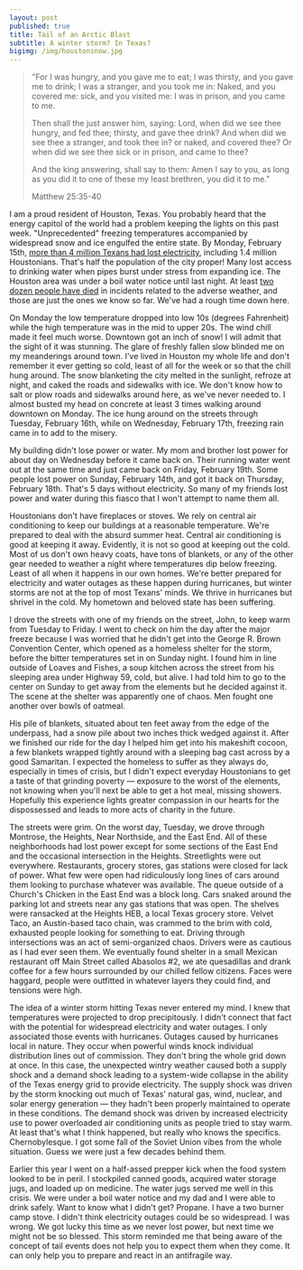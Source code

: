 ```yaml
---
layout: post
published: true
title: Tail of an Arctic Blast
subtitle: A winter storm? In Texas?
bigimg: /img/houstonsnow.jpg
---
```

>"For I was hungry, and you gave me to eat; I was thirsty, and you gave me to drink; I was a stranger, and you took me in: Naked, and you covered me: sick, and you visited me: I was in prison, and you came to me.
>
>Then shall the just answer him, saying: Lord, when did we see thee hungry, and fed thee; thirsty, and gave thee drink? And when did we see thee a stranger, and took thee in? or naked, and covered thee? Or when did we see thee sick or in prison, and came to thee?
>
>And the king answering, shall say to them: Amen I say to you, as long as you did it to one of these my least brethren, you did it to me."
>
>Matthew 25:35-40

I am a proud resident of Houston, Texas. You probably heard that the energy capitol of the world had a problem keeping the lights on this past week. "Unprecedented" freezing temperatures accompanied by widespread snow and ice engulfed the entire state. By Monday, February 15th, [more than 4 million Texans had lost electricity](https://www.houstonchronicle.com/business/energy/article/Wholesale-power-prices-spiking-across-Texas-15951684.php), including 1.4 million Houstonians. That's half the population of the city proper! Many lost access to drinking water when pipes burst under stress from expanding ice. The Houston area was under a boil water notice until last night. At least [two dozen people have died](https://www.houstonchronicle.com/news/houston-weather/article/Area-deaths-tied-to-cold-weather-15963290.php) in incidents related to the adverse weather, and those are just the ones we know so far. We've had a rough time down here.

On Monday the low temperature dropped into low 10s (degrees Fahrenheit) while the high temperature was in the mid to upper 20s. The wind chill made it feel much worse. Downtown got an inch of snow! I will admit that the sight of it was stunning. The glare of freshly fallen slow blinded me on my meanderings around town. I've lived in Houston my whole life and don't remember it ever getting so cold, least of all for the week or so that the chill hung around. The snow blanketing the city melted in the sunlight, refroze at night, and caked the roads and sidewalks with ice. We don't know how to salt or plow roads and sidewalks around here, as we've never needed to. I almost busted my head on concrete at least 3 times walking around downtown on Monday. The ice hung around on the streets through Tuesday, February 16th, while on Wednesday, February 17th, freezing rain came in to add to the misery.

My building didn't lose power or water. My mom and brother lost power for about day on Wednesday before it came back on. Their running water went out at the same time and just came back on Friday, February 19th. Some people lost power on Sunday, February 14th, and got it back on Thursday, February 18th. That's 5 days without electricity. So many of my friends lost power and water during this fiasco that I won't attempt to name them all.

Houstonians don't have fireplaces or stoves. We rely on central air conditioning to keep our buildings at a reasonable temperature. We're prepared to deal with the absurd summer heat. Central air conditioning is good at keeping it away. Evidently, it is not so good at keeping out the cold. Most of us don't own heavy coats, have tons of blankets, or any of the other gear needed to weather a night where temperatures dip below freezing. Least of all when it happens in our own homes. We're better prepared for electricity and water outages as these happen during hurricanes, but winter storms are not at the top of most Texans' minds. We thrive in hurricanes but shrivel in the cold. My hometown and beloved state has been suffering. 

I drove the streets with one of my friends on the street, John, to keep warm from Tuesday to Friday. I went to check on him the day after the major freeze because I was worried that he didn't get into the George R. Brown Convention Center, which opened as a homeless shelter for the storm, before the bitter temperatures set in on Sunday night. I found him in line outside of Loaves and Fishes, a soup kitchen across the street from his sleeping area under Highway 59, cold, but alive. I had told him to go to the center on Sunday to get away from the elements but he decided against it. The scene at the shelter was apparently one of chaos. Men fought one another over bowls of oatmeal.

His pile of blankets, situated about ten feet away from the edge of the underpass, had a snow pile about two inches thick wedged against it. After we finished our ride for the day I helped him get into his makeshift cocoon, a few blankets wrapped tightly around with a sleeping bag cast across by a good Samaritan. I expected the homeless to suffer as they always do, especially in times of crisis, but I didn't expect everyday Houstonians to get a taste of that grinding poverty — exposure to the worst of the elements, not knowing when you'll next be able to get a hot meal, missing showers. Hopefully this experience lights greater compassion in our hearts for the dispossessed and leads to more acts of charity in the future.

The streets were grim. On the worst day, Tuesday, we drove through Montrose, the Heights, Near Northside, and the East End. All of these neighborhoods had lost power except for some sections of the East End and the occasional intersection in the Heights. Streetlights were out everywhere. Restaurants, grocery stores, gas stations were closed for lack of power. What few were open had ridiculously long lines of cars around them looking to purchase whatever was available. The queue outside of a Church's Chicken in the East End was a block long. Cars snaked around the parking lot and streets near any gas stations that was open. The shelves were ransacked at the Heights HEB, a local Texas grocery store. Velvet Taco, an Austin-based taco chain, was crammed to the brim with cold, exhausted people looking for something to eat. Driving through intersections was an act of semi-organized chaos. Drivers were as cautious as I had ever seen them. We eventually found shelter in a small Mexican restaurant off Main Street called Abasolos #2, we ate quesadillas and drank coffee for a few hours surrounded by our chilled fellow citizens. Faces were haggard, people were outfitted in whatever layers they could find, and tensions were high.

The idea of a winter storm hitting Texas never entered my mind. I knew that temperatures were projected to drop precipitously. I didn't connect that fact with the potential for widespread electricity and water outages. I only associated those events with hurricanes. Outages caused by hurricanes local in nature. They occur when powerful winds knock individual distribution lines out of commission. They don't bring the whole grid down at once. In this case, the unexpected wintry weather caused both a supply shock and a demand shock leading to a system-wide collapse in the ability of the Texas energy grid to provide electricity. The supply shock was driven by the storm knocking out much of Texas' natural gas, wind, nuclear, and solar energy generation — they hadn't been properly maintained to operate in these conditions. The demand shock was driven by increased electricity use to power overloaded air conditioning units as people tried to stay warm. At least that's what I think happened, but really who knows the specifics. Chernobylesque. I got some fall of the Soviet Union vibes from the whole situation. Guess we were just a few decades behind them.

Earlier this year I went on a half-assed prepper kick when the food system looked to be in peril. I stockpiled canned goods, acquired water storage jugs, and loaded up on medicine. The water jugs served me well in this crisis. We were under a boil water notice and my dad and I were able to drink safely. Want to know what I didn't get? Propane. I have a two burner camp stove. I didn't think electricity outages could be so widespread. I was wrong. We got lucky this time as we never lost power, but next time we might not be so blessed. This storm reminded me that being aware of the concept of tail events does not help you to expect them when they come. It can only help you to prepare and react in an antifragile way.
